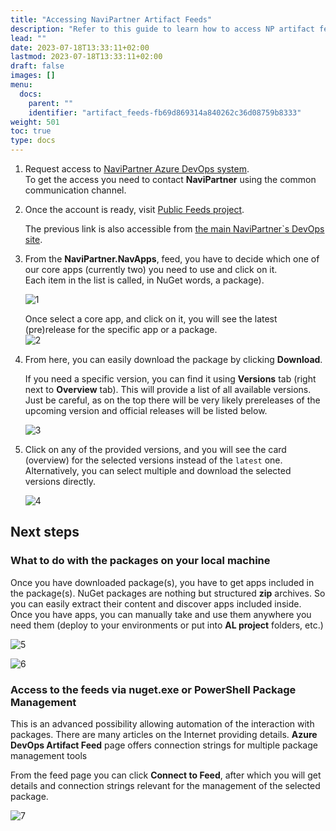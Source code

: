```yaml
---
title: "Accessing NaviPartner Artifact Feeds"
description: "Refer to this guide to learn how to access NP artifact feeds."
lead: ""
date: 2023-07-18T13:33:11+02:00
lastmod: 2023-07-18T13:33:11+02:00
draft: false
images: []
menu:
  docs:
    parent: ""
    identifier: "artifact_feeds-fb69d869314a840262c36d08759b8333"
weight: 501
toc: true
type: docs
---
```


1. Request access to [NaviPartner Azure DevOps system](https://navipartner.visualstudio.com/).    
   To get the access you need to contact **NaviPartner** using the common communication channel.
2. Once the account is ready, visit [Public Feeds project](https://navipartner.visualstudio.com/PublicFeeds/_artifacts/feed/NaviPartner.NavApps).     

   The previous link is also accessible from [the main NaviPartner`s DevOps site](https://navipartner.visualstudio.com/).

3. From the **NaviPartner.NavApps**, feed, you have to decide which one of our core apps (currently two) you need to use and click on it.     
   Each item in the list is called, in NuGet words, a package).         
   
   ![1](artifacts_feeds_packages.png)

   Once select a core app, and click on it, you will see the latest (pre)release for the specific app or a package.           
   ![2](artifact_feeds_package_detail.png)

4. From here, you can easily download the package by clicking **Download**.     

   If you need a specific version, you can find it using **Versions** tab (right next to **Overview** tab). This will provide a list of all available versions. Just be careful, as on the top there will be very likely prereleases of the upcoming version and official releases will be listed below.        

   ![3](artifacts_feeds_version_list.png)

5. Click on any of the provided versions, and you will see the card (overview) for the selected versions instead of the `latest` one. Alternatively, you can select multiple and download the selected versions directly.        

   ![4](artifact_feeds_select_download_multiple.png)


## Next steps

### What to do with the packages on your local machine

Once you have downloaded package(s), you have to get apps included in the package(s). NuGet packages are nothing but structured **zip** archives. So you can easily extract their content and discover apps included inside. Once you have apps, you can manually take and use them anywhere you need them (deploy to your environments or put into **AL project** folders, etc.)

   ![5](artifact_feeds_app_folders_inside_package.png)

   ![6](artifact_feeds_app_inside_package_folder.png)

### Access to the feeds via nuget.exe or PowerShell Package Management

This is an advanced possibility allowing automation of the interaction with packages. There are many articles on the Internet providing details. **Azure DevOps Artifact Feed** page offers connection strings for multiple package management tools

From the feed page you can click **Connect to Feed**, after which you will get details and connection strings relevant for the management of the selected package.

   ![7](artifact_feeds_connect_button.png)


